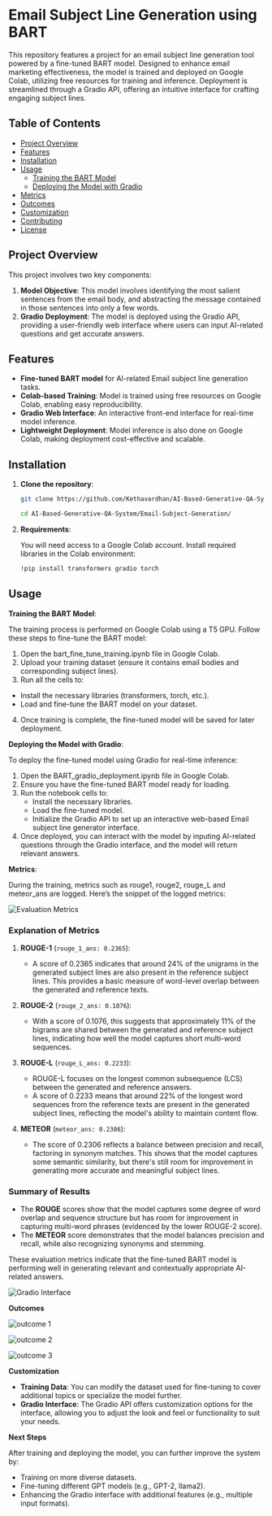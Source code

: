 # Email Subject Line Generation using BART 

This repository features a project for an email subject line generation tool powered by a fine-tuned BART model. Designed to enhance email marketing effectiveness, the model is trained and deployed on Google Colab, utilizing free resources for training and inference. Deployment is streamlined through a Gradio API, offering an intuitive interface for crafting engaging subject lines.

## Table of Contents
- [Project Overview](#project-overview)
- [Features](#features)
- [Installation](#installation)
- [Usage](#usage)
  - [Training the BART Model](#training-the-BART-model)
  - [Deploying the Model with Gradio](#deploying-the-model-with-gradio)
- [Metrics](#metrics)
- [Outcomes](#outcomes)
- [Customization](#customization)
- [Contributing](#contributing)
- [License](#license)

## Project Overview
This project involves two key components:
1. **Model Objective**: This model involves identifying the most salient sentences from the email body, and abstracting the message contained in those sentences into only a few words. 
2. **Gradio Deployment**: The model is deployed using the Gradio API, providing a user-friendly web interface where users can input AI-related questions and get accurate answers.

## Features
- **Fine-tuned BART model** for AI-related Email subject line generation tasks.
- **Colab-based Training**: Model is trained using free resources on Google Colab, enabling easy reproducibility.
- **Gradio Web Interface**: An interactive front-end interface for real-time model inference.
- **Lightweight Deployment**: Model inference is also done on Google Colab, making deployment cost-effective and scalable.

## Installation

1. **Clone the repository**:
   ```bash
   git clone https://github.com/Kethavardhan/AI-Based-Generative-QA-System/tree/master

   cd AI-Based-Generative-QA-System/Email-Subject-Generation/
2. **Requirements**:

    You will need access to a Google Colab account.
    Install required libraries in the Colab environment:
    ```bash
    !pip install transformers gradio torch

## Usage

**Training the BART Model**:

The training process is performed on Google Colab using a T5 GPU. Follow these steps to fine-tune the BART model:

1. Open the bart_fine_tune_training.ipynb file in Google Colab.
2. Upload your training dataset (ensure it contains email bodies and corresponding subject lines).
3. Run all the cells to:
  - Install the necessary libraries (transformers, torch, etc.).
  - Load and fine-tune the BART model on your dataset.
4. Once training is complete, the fine-tuned model will be saved for later deployment.



**Deploying the Model with Gradio**:

To deploy the fine-tuned model using Gradio for real-time inference:

1. Open the BART_gradio_deployment.ipynb file in Google Colab.
2. Ensure you have the fine-tuned BART model ready for loading.
3. Run the notebook cells to:
   - Install the necessary libraries.
   - Load the fine-tuned model.
   - Initialize the Gradio API to set up an interactive web-based Email subject line generator interface.
4. Once deployed, you can interact with the model by inputing AI-related questions through the Gradio interface, and the model will return relevant answers.

**Metrics**:

During the training, metrics such as rouge1, rouge2, rouge_L and meteor_ans  are logged. Here’s the snippet of the logged metrics:

![Evaluation Metrics](./assets/Email_subject_line_metrics.jpeg)

### Explanation of Metrics

1. **ROUGE-1** (`rouge_1_ans: 0.2365`):
   - A score of 0.2365 indicates that around 24% of the unigrams in the generated subject lines are also present in the reference subject lines. This provides a basic measure of word-level overlap between the generated and reference texts.

2. **ROUGE-2** (`rouge_2_ans: 0.1076`):
   - With a score of 0.1076, this suggests that approximately 11% of the bigrams are shared between the generated and reference subject lines, indicating how well the model captures short multi-word sequences.

3. **ROUGE-L** (`rouge_L_ans: 0.2233`):
   - ROUGE-L focuses on the longest common subsequence (LCS) between the generated and reference answers.
   - A score of 0.2233 means that around 22% of the longest word sequences from the reference texts are present in the generated subject lines, reflecting the model's ability to maintain content flow.

4. **METEOR** (`meteor_ans: 0.2306`):
   - The score of 0.2306 reflects a balance between precision and recall, factoring in synonym matches. This shows that the model captures some semantic similarity, but there's still room for improvement in generating more accurate and meaningful subject lines.

### Summary of Results

- The **ROUGE** scores show that the model captures some degree of word overlap and sequence structure but has room for improvement in capturing multi-word phrases (evidenced by the lower ROUGE-2 score).
- The **METEOR** score demonstrates that the model balances precision and recall, while also recognizing synonyms and stemming.

These evaluation metrics indicate that the fine-tuned BART model is performing well in generating relevant and contextually appropriate AI-related answers.


![Gradio Interface](./assets/Email_subject_line_ex1.jpeg)

**Outcomes**

![outcome 1](./assets/Email_subject_line_ex2.jpeg)

![outcome 2](./assets/Email_subject_line_ex3.jpeg)

![outcome 3](./assets/Email_subject_line_ex4.jpeg)

**Customization**
- **Training Data**: You can modify the dataset used for fine-tuning to cover additional topics or specialize the model further.
- **Gradio Interface**: The Gradio API offers customization options for the interface, allowing you to adjust the look and feel or functionality to suit your needs.

**Next Steps**

After training and deploying the model, you can further improve the system by:

- Training on more diverse datasets.
- Fine-tuning different GPT models (e.g., GPT-2, llama2).
- Enhancing the Gradio interface with additional features (e.g., multiple input formats).

